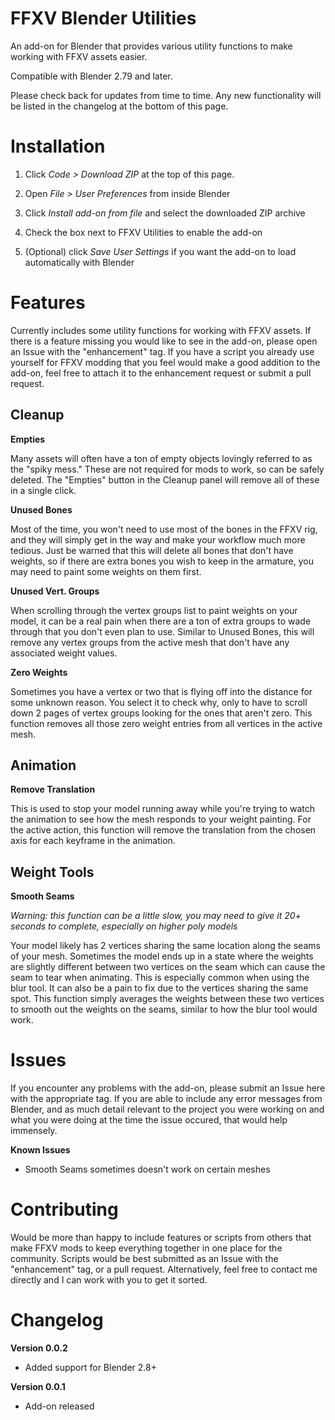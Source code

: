 # FFXV Blender Utilities

An add-on for Blender that provides various utility functions to make working with FFXV assets easier.

Compatible with Blender 2.79 and later.

Please check back for updates from time to time. Any new functionality will be listed in the changelog at the bottom of this page.

# Installation

1. Click *Code > Download ZIP* at the top of this page.

2. Open *File > User Preferences* from inside Blender

3. Click *Install add-on from file* and select the downloaded ZIP archive

4. Check the box next to FFXV Utilities to enable the add-on

5. (Optional) click *Save User Settings* if you want the add-on to load automatically with Blender

# Features

Currently includes some utility functions for working with FFXV assets. If there is a feature missing you would like to see in the add-on, please open an Issue with the "enhancement" tag. If you have a script you already use yourself for FFXV modding that you feel would make a good addition to the add-on, feel free to attach it to the enhancement request or submit a pull request.

## Cleanup

**Empties**

Many assets will often have a ton of empty objects lovingly referred to as the "spiky mess." These are not required for mods to work, so can be safely deleted. The "Empties" button in the Cleanup panel will remove all of these in a single click.

**Unused Bones**

Most of the time, you won't need to use most of the bones in the FFXV rig, and they will simply get in the way and make your workflow much more tedious. Just be warned that this will delete all bones that don't have weights, so if there are extra bones you wish to keep in the armature, you may need to paint some weights on them first.

**Unused Vert. Groups**

When scrolling through the vertex groups list to paint weights on your model, it can be a real pain when there are a ton of extra groups to wade through that you don't even plan to use. Similar to Unused Bones, this will remove any vertex groups from the active mesh that don't have any associated weight values.

**Zero Weights**

Sometimes you have a vertex or two that is flying off into the distance for some unknown reason. You select it to check why, only to have to scroll down 2 pages of vertex groups looking for the ones that aren't zero. This function removes all those zero weight entries from all vertices in the active mesh.

## Animation

**Remove Translation**

This is used to stop your model running away while you're trying to watch the animation to see how the mesh responds to your weight painting. For the active action, this function will remove the translation from the chosen axis for each keyframe in the animation.

## Weight Tools

**Smooth Seams**

*Warning: this function can be a little slow, you may need to give it 20+ seconds to complete, especially on higher poly models*

Your model likely has 2 vertices sharing the same location along the seams of your mesh. Sometimes the model ends up in a state where the weights are slightly different between two vertices on the seam which can cause the seam to tear when animating. This is especially common when using the blur tool. It can also be a pain to fix due to the vertices sharing the same spot. This function simply averages the weights between these two vertices to smooth out the weights on the seams, similar to how the blur tool would work.

# Issues

If you encounter any problems with the add-on, please submit an Issue here with the appropriate tag. If you are able to include any error messages from Blender, and as much detail relevant to the project you were working on and what you were doing at the time the issue occured, that would help immensely.

**Known Issues**
- Smooth Seams sometimes doesn't work on certain meshes

# Contributing

Would be more than happy to include features or scripts from others that make FFXV mods to keep everything together in one place for the community. Scripts would be best submitted as an Issue with the "enhancement" tag, or a pull request. Alternatively, feel free to contact me directly and I can work with you to get it sorted.

# Changelog

**Version 0.0.2**
- Added support for Blender 2.8+

**Version 0.0.1**
- Add-on released
